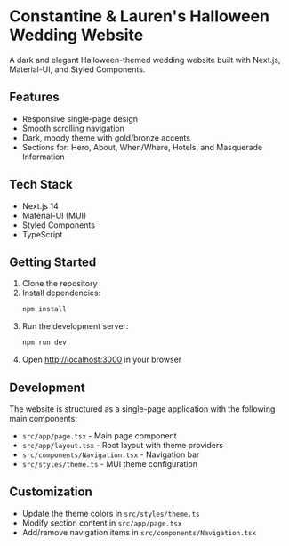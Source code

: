 # Constantine & Lauren's Halloween Wedding Website

A dark and elegant Halloween-themed wedding website built with Next.js, Material-UI, and Styled Components.

## Features

- Responsive single-page design
- Smooth scrolling navigation
- Dark, moody theme with gold/bronze accents
- Sections for: Hero, About, When/Where, Hotels, and Masquerade Information

## Tech Stack

- Next.js 14
- Material-UI (MUI)
- Styled Components
- TypeScript

## Getting Started

1. Clone the repository
2. Install dependencies:
   ```bash
   npm install
   ```
3. Run the development server:
   ```bash
   npm run dev
   ```
4. Open [http://localhost:3000](http://localhost:3000) in your browser

## Development

The website is structured as a single-page application with the following main components:

- `src/app/page.tsx` - Main page component
- `src/app/layout.tsx` - Root layout with theme providers
- `src/components/Navigation.tsx` - Navigation bar
- `src/styles/theme.ts` - MUI theme configuration

## Customization

- Update the theme colors in `src/styles/theme.ts`
- Modify section content in `src/app/page.tsx`
- Add/remove navigation items in `src/components/Navigation.tsx`
